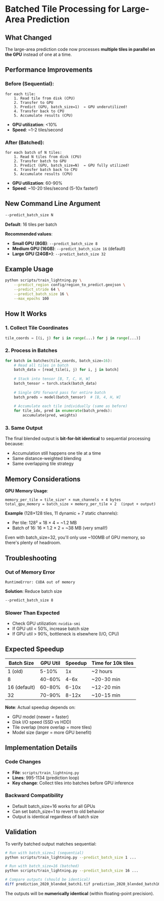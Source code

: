 # Batched Tile Processing for Large-Area Prediction

## What Changed

The large-area prediction code now processes **multiple tiles in parallel on the GPU** instead of one at a time.

## Performance Improvements

### Before (Sequential):
```
for each tile:
    1. Read tile from disk (CPU)
    2. Transfer to GPU
    3. Predict (GPU, batch_size=1)  ← GPU underutilized!
    4. Transfer back to CPU
    5. Accumulate results (CPU)
```
- **GPU utilization**: <10%
- **Speed**: ~1-2 tiles/second

### After (Batched):
```
for each batch of N tiles:
    1. Read N tiles from disk (CPU)
    2. Transfer batch to GPU
    3. Predict (GPU, batch_size=N)  ← GPU fully utilized!
    4. Transfer batch back to CPU
    5. Accumulate results (CPU)
```
- **GPU utilization**: 60-90%
- **Speed**: ~10-20 tiles/second (5-10x faster!)

## New Command Line Argument

```bash
--predict_batch_size N
```

**Default**: 16 tiles per batch

**Recommended values**:
- **Small GPU (8GB)**: `--predict_batch_size 8`
- **Medium GPU (16GB)**: `--predict_batch_size 16` (default)
- **Large GPU (24GB+)**: `--predict_batch_size 32`

## Example Usage

```bash
python scripts/train_lightning.py \
    --predict_region config/region_to_predict.geojson \
    --predict_stride 64 \
    --predict_batch_size 16 \
    --max_epochs 100
```

## How It Works

### 1. Collect Tile Coordinates
```python
tile_coords = [(i, j) for i in range(...) for j in range(...)]
```

### 2. Process in Batches
```python
for batch in batches(tile_coords, batch_size=16):
    # Read all tiles in batch
    batch_data = [read_tile(i, j) for i, j in batch]
    
    # Stack into tensor [B, T, C, H, W]
    batch_tensor = torch.stack(batch_data)
    
    # Single GPU forward pass for entire batch
    batch_preds = model(batch_tensor)  # [B, 4, H, W]
    
    # Accumulate each tile individually (same as before)
    for tile_idx, pred in enumerate(batch_preds):
        accumulate(pred, weights)
```

### 3. Same Output
The final blended output is **bit-for-bit identical** to sequential processing because:
- Accumulation still happens one tile at a time
- Same distance-weighted blending
- Same overlapping tile strategy

## Memory Considerations

**GPU Memory Usage**:
```
memory_per_tile = tile_size² × num_channels × 4 bytes
total_gpu_memory = batch_size × memory_per_tile × 2  (input + output)
```

**Example** (128×128 tiles, 11 dynamic + 7 static channels):
- Per tile: 128² × 18 × 4 = ~1.2 MB
- Batch of 16: 16 × 1.2 × 2 = ~38 MB (very small!)

Even with batch_size=32, you'll only use ~100MB of GPU memory, so there's plenty of headroom.

## Troubleshooting

### Out of Memory Error
```
RuntimeError: CUDA out of memory
```
**Solution**: Reduce batch size
```bash
--predict_batch_size 8
```

### Slower Than Expected
- Check GPU utilization: `nvidia-smi`
- If GPU util < 50%, increase batch size
- If GPU util > 90%, bottleneck is elsewhere (I/O, CPU)

## Expected Speedup

| Batch Size | GPU Util | Speedup | Time for 10k tiles |
|------------|----------|---------|-------------------|
| 1 (old) | 5-10% | 1x | ~2 hours |
| 8 | 40-60% | 4-6x | ~20-30 min |
| 16 (default) | 60-80% | 6-10x | ~12-20 min |
| 32 | 70-90% | 8-12x | ~10-15 min |

**Note**: Actual speedup depends on:
- GPU model (newer = faster)
- Disk I/O speed (SSD vs HDD)
- Tile overlap (more overlap = more tiles)
- Model size (larger = more GPU benefit)

## Implementation Details

### Code Changes
- **File**: `scripts/train_lightning.py`
- **Lines**: 995-1134 (prediction loop)
- **Key change**: Collect tiles into batches before GPU inference

### Backward Compatibility
- Default batch_size=16 works for all GPUs
- Can set batch_size=1 to revert to old behavior
- Output is identical regardless of batch size

## Validation

To verify batched output matches sequential:
```bash
# Run with batch_size=1 (sequential)
python scripts/train_lightning.py --predict_batch_size 1 ...

# Run with batch_size=16 (batched)
python scripts/train_lightning.py --predict_batch_size 16 ...

# Compare outputs (should be identical)
diff prediction_2020_blended_batch1.tif prediction_2020_blended_batch16.tif
```

The outputs will be **numerically identical** (within floating-point precision).
